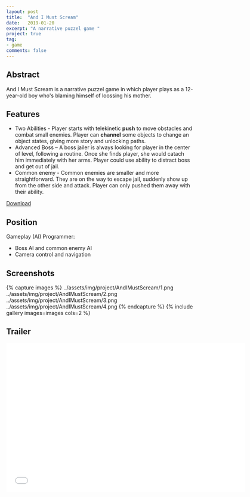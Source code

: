 ```yaml
---
layout: post
title:  "And I Must Scream"
date:   2019-01-20
excerpt: "A narrative puzzel game "
project: true
tag:
- game 
comments: false
---
```

 
## Abstract
And I Must Scream is a narrative puzzel game in which player plays as a 12-year-old boy who's blaming himself of loossing his mother.

## Features
* Two Abilities - Player starts with telekinetic **push** to move obstacles and combat small enemies. Player can **channel** some objects to change an object states, giving more story and unlocking paths.
* Advanced Boss – A boss jailer is always looking for player in the center of level, following a routine. Once she finds player, she would catach him immediately with her arms. Player could use ability to distract boss and get out of jail.
* Common enemy - Common enemies are smaller and more straightforward. They are on the way to escape jail, suddenly show up from the other side and attack. Player can only pushed them away with their ability.
     
<div markdown="0"><a href="https://drive.google.com/open?id=1M28BzJ4TJrT6ebPQtzz7QNPwDzyN9Tzb" class="btn btn-info">Download</a></div>

## Position

Gameplay (AI) Programmer: 


* Boss AI and common enemy AI
* Camera control and navigation

## Screenshots

{% capture images %}
    ../assets/img/project/AndIMustScream/1.png
    ../assets/img/project/AndIMustScream/2.png
    ../assets/img/project/AndIMustScream/3.png
    ../assets/img/project/AndIMustScream/4.png
{% endcapture %}
{% include gallery images=images cols=2 %}

## Trailer
<iframe width="640" height="400" src="../assets/img/project/AndIMustScream/trailer.mp4" frameborder="0"> </iframe>
